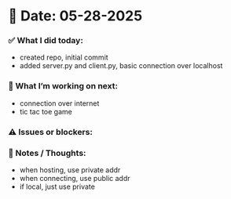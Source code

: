 # 📅 Date: 05-28-2025

### ✅ What I did today:
- created repo, initial commit
- added server.py and client.py, basic connection over localhost

### 🔧 What I’m working on next:
- connection over internet
- tic tac toe game

### ⚠️ Issues or blockers:


### 🧠 Notes / Thoughts:
- when hosting, use private addr
- when connecting, use public addr
- if local, just use private
